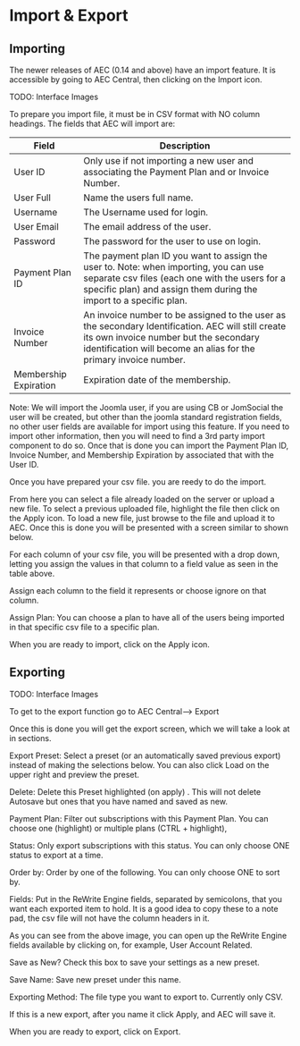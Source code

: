 # Import & Export

## Importing

The newer releases of AEC (0.14 and above) have an import feature. It is accessible by going to AEC Central, then clicking on the Import icon.

TODO: Interface Images

To prepare you import file, it must be in CSV format with NO column headings. The fields that AEC will import are:

|Field        |Description|
|-------------|-----------|
|User ID|Only use if not importing a new user and associating the Payment Plan and or Invoice Number.|
|User Full|Name the users full name.|
|Username|The Username used for login.|
|User Email|The email address of the user.|
|Password|The password for the user to use on login.|
|Payment Plan ID|The payment plan ID you want to assign the user to. Note: when importing, you can use separate csv files (each one with the users for a specific plan) and assign them during the import to a specific plan.|
|Invoice Number|An invoice number to be assigned to the user as the secondary Identification. AEC will still create its own invoice number but the secondary identification will become an alias for the primary invoice number.|
|Membership Expiration|Expiration date of the membership.|

Note: We will import the Joomla user, if you are using CB or JomSocial the user will be created, but other than the joomla standard registration fields, no other user fields are available for import using this feature. If you need to import other information, then you will need to find a 3rd party import component to do so. Once that is done you can import the Payment Plan ID, Invoice Number, and Membership Expiration by associated that with the User ID.


Once you have prepared your csv file. you are reedy to do the import.

From here you can select a file already loaded on the server or upload a new file. To select a previous uploaded file, highlight the file then click on the Apply icon. To load a new file, just browse to the file and upload it to AEC. Once this is done you will be presented with a screen similar to shown below.

For each column of your csv file, you will be presented with a drop down, letting you assign the values in that column to a field value as seen in the table above.

Assign each column to the field it represents or choose ignore on that column.

Assign Plan: You can choose a plan to have all of the users being imported in that specific csv file to a specific plan.

When you are ready to import, click on the Apply icon.

## Exporting

TODO: Interface Images

To get to the export function go to AEC Central--> Export

Once this is done you will get the export screen, which we will take a look at in sections.

Export Preset: Select a preset (or an automatically saved previous export) instead of making the selections below. You can also click Load on the upper right and preview the preset.

Delete: Delete this Preset highlighted (on apply) . This will not delete Autosave but ones that you have named and saved as new.


Payment Plan: Filter out subscriptions with this Payment Plan. You can choose one (highlight) or multiple plans (CTRL + highlight),

Status: Only export subscriptions with this status. You can only choose ONE status to export at a time.

Order by: Order by one of the following. You can only choose ONE to sort by.


Fields: Put in the ReWrite Engine fields, separated by semicolons, that you want each exported item to hold. It is a good idea to copy these to a note pad, the csv file will not have the column headers in it.

As you can see from the above image, you can open up the ReWrite Engine fields available by clicking on, for example, User Account Related.


Save as New? Check this box to save your settings as a new preset.

Save Name: Save new preset under this name.

Exporting Method: The file type you want to export to. Currently only CSV.

If this is a new export, after you name it click Apply, and AEC will save it.

When you are ready to export, click on Export.
